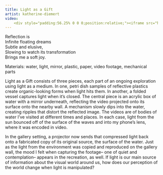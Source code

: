 ```yaml
---
title: Light as a Gift
artist: katherine-diemert
video:
    <div style="padding:56.25% 0 0 0;position:relative;"><iframe src="https://player.vimeo.com/video/381095071" style="position:absolute;top:0;left:0;width:100%;height:100%;" frameborder="0" allow="autoplay; fullscreen" allowfullscreen></iframe></div><script src="https://player.vimeo.com/api/player.js"></script>
---
```

Reflection is <br/>
Infinite floating dreams <br/>
Subtle and elusive, <br/>
Slowing to watch its transformation <br/>
Brings me a soft joy. <br/>

Materials: water, light, mirror, plastic, paper, video footage, mechanical parts

Light as a Gift consists of three pieces, each part of an ongoing exploration using light as a medium. In one, petri dish samples of reflective plastics create organic-looking forms when light hits them. In another, a folded vessel captures light when it’s closed. The central piece is an acrylic box of water with a mirror underneath, reflecting the video projected onto its surface onto the nearby wall. A mechanism slowly dips into the water, creating ripples that distort the reflected image. The videos are of bodies of water I’ve visited at different times and places. In each case, light from the sun bounced off of the surface of the waves and into my phone’s lens, where it was encoded in video.

In the gallery setting, a projector now sends that compressed light back onto a fabricated copy of its original source, the surface of the water. Just as the light from the environment was copied and reproduced on the gallery wall, the mood I felt when capturing the footage– one of quiet and contemplation– appears in the recreation, as well. If light is our main source of information about the visual world around us, how does our perception of the world change when light is manipulated?
